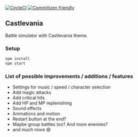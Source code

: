 [![CircleCI](https://circleci.com/gh/GeoDoo/castlevania.svg?style=svg)](https://circleci.com/gh/GeoDoo/castlevania)
[![Commitizen friendly](https://img.shields.io/badge/commitizen-friendly-brightgreen.svg)](http://commitizen.github.io/cz-cli/)

## Castlevania

Battle simulator with Castlevania theme.

### Setup

```js
npm install
npm start
```

### List of possible improvements / additions / features

- Settings for music / speed / character selection
- Add magic attacks
- Add critical hits
- Add HP and MP replenishing
- Sound effects
- Animations and motion
- Restart button at the end?
- Maybe group battles too? And more enemies?
- and much more :smile:

